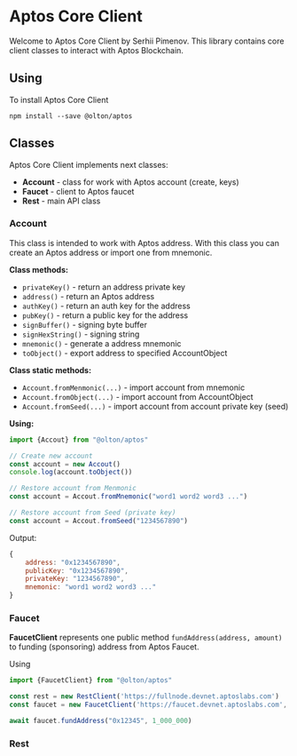 # Aptos Core Client

Welcome to Aptos Core Client by Serhii Pimenov. This library contains core client classes to interact with Aptos Blockchain.

## Using
To install Aptos Core Client
```shell
npm install --save @olton/aptos
```

## Classes

Aptos Core Client implements next classes:
+ **Account** - class for work with Aptos account (create, keys)
+ **Faucet** - client to Aptos faucet
+ **Rest** - main API class

### Account

This class is intended to work with Aptos address. With this class you can create an Aptos address or import one from mnemonic. 

**Class methods:**
+ `privateKey()` - return an address private key
+ `address()` - return an Aptos address
+ `authKey()` - return an auth key for the address
+ `pubKey()` - return a public key for the address
+ `signBuffer()` - signing byte buffer
+ `signHexString()` - signing string
+ `mnemonic()` - generate a address mnemonic
+ `toObject()` - export address to specified AccountObject

**Class static methods:**
+ `Account.fromMenmonic(...)` - import account from mnemonic
+ `Account.fromObject(...)` - import account from AccountObject
+ `Account.fromSeed(...)` - import account from account private key (seed)

**Using:**
```javascript
import {Accout} from "@olton/aptos"

// Create new account
const account = new Accout()
console.log(account.toObject())

// Restore account from Menmonic
const account = Accout.fromMnemonic("word1 word2 word3 ...")

// Restore account from Seed (private key)
const account = Accout.fromSeed("1234567890")

```
Output:
```javascript
{
    address: "0x1234567890",
    publicKey: "0x1234567890",
    privateKey: "1234567890",
    mnemonic: "word1 word2 word3 ..."
}
```

### Faucet
**FaucetClient** represents one public method `fundAddress(address, amount)` to funding (sponsoring) address from Aptos Faucet.

Using
```javascript
import {FaucetClient} from "@olton/aptos"

const rest = new RestClient('https://fullnode.devnet.aptoslabs.com')
const faucet = new FaucetClient('https://faucet.devnet.aptoslabs.com', rest)

await faucet.fundAddress("0x12345", 1_000_000)
```

### Rest